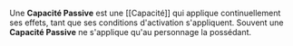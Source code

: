 Une **Capacité Passive** est une [[Capacité]] qui applique continuellement ses effets, tant que ses conditions d'activation s'appliquent. 
Souvent une **Capacité Passive** ne s'applique qu'au personnage la possédant.
